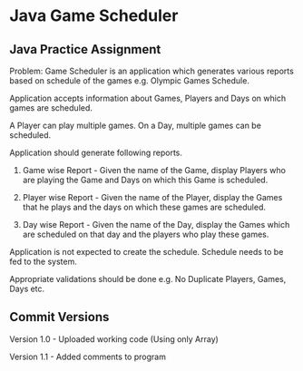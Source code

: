 # Java Game Scheduler
## Java Practice Assignment
Problem: Game Scheduler is an application which generates various reports based on schedule of the games e.g. Olympic Games Schedule.

Application accepts information about Games, Players and Days on which games are scheduled.

A Player can play multiple games. On a Day, multiple games can be scheduled.

Application should generate following reports.

1. Game wise Report - Given the name of the Game, display Players who are playing the Game and Days on which this Game is scheduled.

2. Player wise Report - Given the name of the Player, display the Games that he plays and the days on which these games are scheduled.

3. Day wise Report - Given the name of the Day, display the Games which are scheduled on that day and the players who play these games.

Application is not expected to create the schedule. Schedule needs to be fed to the system.

Appropriate validations should be done e.g. No Duplicate Players, Games, Days etc.
## Commit Versions
Version 1.0 - Uploaded working code (Using only Array)

Version 1.1 - Added comments to program